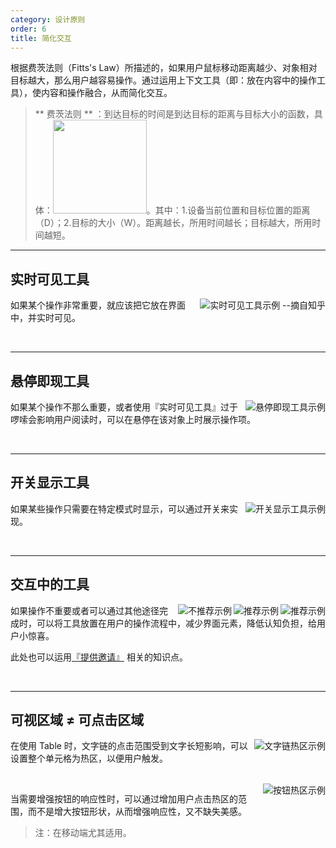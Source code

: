 ```yaml
---
category: 设计原则
order: 6
title: 简化交互
---
```


根据费茨法则（Fitts's Law）所描述的，如果用户鼠标移动距离越少、对象相对目标越大，那么用户越容易操作。通过运用上下文工具（即：放在内容中的操作工具），使内容和操作融合，从而简化交互。

> ** 费茨法则 ** ：到达目标的时间是到达目标的距离与目标大小的函数，具体：<img src="https://os.alipayobjects.com/rmsportal/wAcbQmeqTWDqsnu.png" width="150" />。其中：1.设备当前位置和目标位置的距离（D）；2.目标的大小（W）。距离越长，所用时间越长；目标越大，所用时间越短。

---

## 实时可见工具


<img class="preview-img" align="right" alt="实时可见工具示例 --摘自知乎" description="状态一：在文案中出现一个相对明显的点击区域；<br>状态二：鼠标悬停时，鼠标『指针』变为『手型』，底色发生变化，邀请用户点击。<br>状态三：鼠标点击后，和未点击前有明显的区分。" src="https://os.alipayobjects.com/rmsportal/sfytaOSssRrdYFg.png">

如果某个操作非常重要，就应该把它放在界面中，并实时可见。

<br>

---

## 悬停即现工具


<img class="preview-img" align="right" alt="悬停即现工具示例" description="鼠标悬停时，出现操作项。" src="https://os.alipayobjects.com/rmsportal/AUiWMlbxCvpBFyA.png">

如果某个操作不那么重要，或者使用『实时可见工具』过于啰嗦会影响用户阅读时，可以在悬停在该对象上时展示操作项。

<br>

---

## 开关显示工具


<img class="preview-img" align="right" alt="开关显示工具示例" description="用户点击『修改』后，Table 中『文本』变成『输入框』，开启编辑功能。" src="https://os.alipayobjects.com/rmsportal/uGWcpAFgWdynxBy.png">

如果某些操作只需要在特定模式时显示，可以通过开关来实现。


<br>

---

## 交互中的工具

<img class="preview-img" align="right" alt="推荐示例" description="鼠标悬停时，出现 Tooltips 进行提示，用户点击内容直接复制。" src="https://os.alipayobjects.com/rmsportal/STvIHSgnVAHOVHl.png" good>

<img class="preview-img" align="right" alt="推荐示例" description="鼠标滑选/双击时，系统自动复制该部分内容。通过大胆猜测用户的行为，并帮助完成，给用户小惊喜。" src="https://os.alipayobjects.com/rmsportal/aRihOoBCQHGATBA.png" good>

<img class="preview-img" align="right" alt="不推荐示例" description="在可复制内容的附近出现『图标』，点击后复制。" src="https://os.alipayobjects.com/rmsportal/MfbnQfAJhQfIODY.png" bad>


如果操作不重要或者可以通过其他途径完成时，可以将工具放置在用户的操作流程中，减少界面元素，降低认知负担，给用户小惊喜。

此处也可以运用[『提供邀请』](/docs/spec/invitation) 相关的知识点。

<br>

---

## 可视区域 ≠ 可点击区域

<img class="preview-img" align="right" alt="文字链热区示例" description="当悬浮在 ID 所在的文字链单元格时，鼠标『指针』随即变为『手型』，单击即可跳转。" src="https://os.alipayobjects.com/rmsportal/bCrBxGPJiDvkyOH.png">

在使用 Table 时，文字链的点击范围受到文字长短影响，可以设置整个单元格为热区，以便用户触发。

<br>

<img class="preview-img" align="right" alt="按钮热区示例" description="鼠标移入按钮附近，即可激活 Hover 状态。" src="https://os.alipayobjects.com/rmsportal/dSehXwUuXDFDhJO.png">

当需要增强按钮的响应性时，可以通过增加用户点击热区的范围，而不是增大按钮形状，从而增强响应性，又不缺失美感。

>注：在移动端尤其适用。
